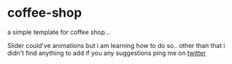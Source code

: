 # coffee-shop
a simple template for coffee shop...

Slider could've animations but i am learning how to do so.. 
other than that i didn't find anything to add
if you any suggestions
ping me on
[twitter](https://twitter.com/AsrarCodes)
